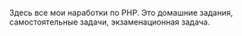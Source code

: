 Здесь все мои наработки по PHP. Это домашние задания, самостоятельные задачи, экзаменационная задача.
